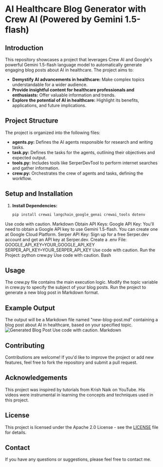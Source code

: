 # AI Healthcare Blog Generator with Crew AI (Powered by Gemini 1.5-flash)

## Introduction

This repository showcases a project that leverages Crew AI and Google's powerful Gemini 1.5-flash language model to automatically generate engaging blog posts about AI in healthcare. The project aims to:

* **Demystify AI advancements in healthcare:** Make complex topics understandable for a wider audience.
* **Provide insightful content for healthcare professionals and enthusiasts:** Offer valuable information and trends.
* **Explore the potential of AI in healthcare:** Highlight its benefits, applications, and future implications.

## Project Structure

The project is organized into the following files:

* **agents.py:** Defines the AI agents responsible for research and writing tasks.
* **task.py:** Defines the tasks for the agents, outlining their objectives and expected output.
* **tools.py:** Includes tools like SerperDevTool to perform internet searches and gather information.
* **crew.py:** Orchestrates the crew of agents and tasks, defining the workflow.

## Setup and Installation

1. **Install Dependencies:**
   ```bash
   pip install crewai langchain_google_genai crewai_tools dotenv
Use code with caution.
Markdown
Obtain API Keys:
Google API Key: You'll need to obtain a Google API key to use Gemini 1.5-flash. You can create one at Google Cloud Platform.
Serper API Key: Sign up for a free Serper.dev account and get an API key at Serper.dev.
Create a .env File:
GOOGLE_API_KEY=YOUR_GOOGLE_API_KEY
SERPER_API_KEY=YOUR_SERPER_API_KEY
Use code with caution.
Run the Project:
python crew.py
Use code with caution.
Bash

## Usage
The crew.py file contains the main execution logic.
Modify the topic variable in crew.py to specify the subject of your blog posts.
Run the project to generate a new blog post in Markdown format.

## Example Output
The output will be a Markdown file named "new-blog-post.md" containing a blog post about AI in healthcare, based on your specified topic.
![Generated Blog Post](Results/4_Result)
Use code with caution.
Markdown

## Contributing
Contributions are welcome! If you'd like to improve the project or add new features, feel free to fork the repository and submit a pull request.

## Acknowledgements
This project was inspired by tutorials from Krish Naik on YouTube. 
His videos were instrumental in learning the concepts and techniques used in this project.

## License
This project is licensed under the Apache 2.0 License - see the [LICENSE](LICENSE) file for details.

## Contact
If you have any questions or suggestions, please feel free to contact me.
